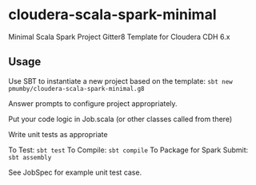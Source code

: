 # cloudera-scala-spark-minimal
Minimal Scala Spark Project Gitter8 Template for Cloudera CDH 6.x

## Usage
Use SBT to instantiate a new project based on the template:
```sbt new pmumby/cloudera-scala-spark-minimal.g8```

Answer prompts to configure project appropriately.

Put your code logic in Job.scala (or other classes called from there)

Write unit tests as appropriate

To Test: ```sbt test```
To Compile: ```sbt compile```
To Package for Spark Submit: ```sbt assembly```

See JobSpec for example unit test case.


